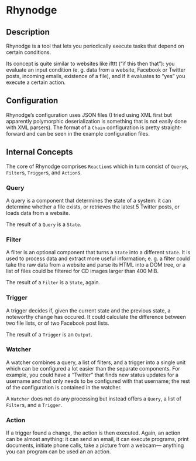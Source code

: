 # Rhynodge

## Description

Rhynodge is a tool that lets you periodically execute tasks that depend on certain conditions.

Its concept is quite similar to websites like ifttt (“if this then that”): you evaluate an input condition (e. g. data from a website, Facebook or Twitter posts, incoming emails, existence of a file), and if it evaluates to “yes” you execute a certain action.

## Configuration

Rhynodge’s configuration uses JSON files (I tried using XML first but apparently polymorphic deserialization is something that is not easily done with XML parsers). The format of a ``Chain`` configuration is pretty straight-forward and can be seen in the example configuration files.

## Internal Concepts

The core of Rhynodge comprises ``Reaction``s which in turn consist of ``Query``s, ``Filter``s, ``Trigger``s, and ``Action``s.

### Query

A query is a component that determines the state of a system: it can determine whether a file exists, or retrieves the latest 5 Twitter posts, or loads data from a website.

The result of a ``Query`` is a ``State``.

### Filter

A filter is an optional component that turns a ``State`` into a different ``State``. It is used to process data and extract more useful information; e. g. a filter could take the raw data from a website and parse its HTML into a DOM tree, or a list of files could be filtered for CD images larger than 400 MiB.

The result of a ``Filter`` is a ``State``, again.

### Trigger

A trigger decides if, given the current state and the previous state, a noteworthy change has occured. It could calculate the difference between two file lists, or of two Facebook post lists.

The result of a ``Trigger`` is an ``Output``.

### Watcher

A watcher combines a query, a list of filters, and a trigger into a single unit which can be configured a lot easier than the separate components. For example, you could have a “Twitter” that finds new status updates for a username and that only needs to be configured with that username; the rest of the configuration is contained in the watcher.

A ``Watcher`` does not do any processing but instead offers a ``Query``, a list of ``Filter``s, and a ``Trigger``.

### Action

If a trigger found a change, the action is then executed. Again, an action can be almost anything: it can send an email, it can execute programs, print documents, initiate phone calls, take a picture from a webcam — anything you can program can be used an an action.

